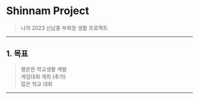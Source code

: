 # Shinnam Project
> 나의 2023 신남중 부회장 생활 프로젝트

---------

## 1. 목표
> 평온한 학교생활 계발<br/>
> 게임대회 개최 (추가)<br/>
> 많은 학교 대회<br/>

--------
